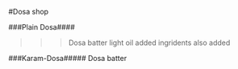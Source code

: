 #Dosa shop

###Plain Dosa####
>>> Dosa batter
light oil added 
ingridents also added



###Karam-Dosa#####
Dosa batter 